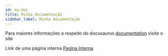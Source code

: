 ```yaml
---
id: my-doc
title: Minha documentação
sidebar_label: Minha documentação
---
```


Para maiores informações a respeito do docusaurus [documentation](https://docusaurus.io) visite o site

Link de uma página interna [Pagina Interna](/blog)


